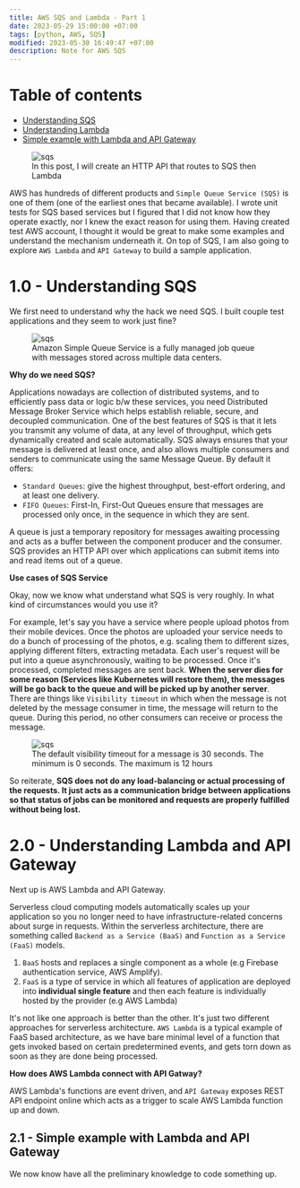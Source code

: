 ```yaml
---
title: AWS SQS and Lambda - Part 1
date: 2023-05-29 15:00:00 +07:00
tags: [python, AWS, SQS]
modified: 2023-05-30 16:49:47 +07:00
description: Note for AWS SQS
---
```


# Table of contents
- [Understanding SQS](#preface)
- [Understanding Lambda](#lambda)
- [Simple example with Lambda and API Gateway](#ex1)


<figure>
<img src="https://da-public-assets.s3.amazonaws.com/thumbnails/patterns/apigw-http-sqs-lambda-sls.png" alt="sqs">
<figcaption>In this post, I will create an HTTP API that routes to SQS then Lambda
</figcaption>
</figure>

AWS has hundreds of different products and `Simple Queue Service (SQS)` is one of them (one of the earliest ones that became available). I wrote unit tests for SQS based services but I figured that I did not know how they operate exactly, nor I knew the exact reason for using them. Having created test AWS account, I thought it would be great to make some examples and understand the mechanism underneath it. On top of SQS, I am also going to explore `AWS Lambda` and `API Gateway` to build a sample application.  

# 1.0 - Understanding SQS <a name="preface"></a>

We first need to understand why the hack we need SQS. I built couple test applications and they seem to work just fine?

<figure>
<img src="https://www.evoketechnologies.com/wp-content/uploads/2020/04/amazonsqs.png" alt="sqs">
<figcaption>Amazon Simple Queue Service is a fully managed job queue with messages stored across multiple data centers.</figcaption>
</figure>

<b>Why do we need SQS?</b>

Applications nowadays are collection of distributed systems, and to efficiently pass data or logic b/w these services, you need Distributed Message Broker Service which helps establish reliable, secure, and decoupled communication. One of the best features of SQS is that it lets you transmit any volume of data, at any level of throughput, which gets dynamically created and scale automatically. SQS always ensures that your message is delivered at least once, and also allows multiple consumers and senders to communicate using the same Message Queue. By default it offers:

- `Standard Queues`: give the highest throughput, best-effort ordering, and at least one delivery.
- `FIFO Queues`:  First-In, First-Out Queues ensure that messages are processed only once, in the sequence in which they are sent.

A queue is just a temporary repository for messages awaiting processing and acts as a buffer between the component producer and the consumer. SQS provides an HTTP API over which applications can submit items into and read items out of a queue.

<b>Use cases of SQS Service</b>

Okay, now we know what understand what SQS is very roughly. In what kind of circumstances would you use it?

For example, let's say you have a service where people upload photos from their mobile devices. Once the photos are uploaded your service needs to do a bunch of processing of the photos, e.g. scaling them to different sizes, applying different filters, extracting metadata. Each user's request will be put into a queue asynchronously, waiting to be processed. Once it's processed, completed messages are sent back. **When the server dies for some reason (Services like Kubernetes will restore them), the messages will be go back to the queue and will be picked up by another server**. There are things like `Visibility timeout` in which when the message is not deleted by the message consumer in time, the message will return to the queue. During this period, no other consumers can receive or process the message. 


<figure>
<img src="https://docs.aws.amazon.com/images/AWSSimpleQueueService/latest/SQSDeveloperGuide/images/sqs-visibility-timeout-diagram.png" alt="sqs">
<figcaption>The default visibility timeout for a message is 30 seconds. The minimum is 0 seconds. The maximum is 12 hours</figcaption>
</figure>

So reiterate, **SQS does not do any load-balancing or actual processing of the requests. It just acts as a communication bridge between applications so that status of jobs can be monitored and requests are properly fulfilled without being lost.** 

# 2.0 - Understanding Lambda and API Gateway<a name="lambda"></a>

Next up is AWS Lambda and API Gateway. 

Serverless cloud computing models automatically scales up your application so you no longer need to have infrastructure-related concerns about surge in requests. Within the serverless architecture, there are something called `Backend as a Service (BaaS)` and `Function as a Service (FaaS)` models.

1. `BaaS` hosts and replaces a single component as a whole (e.g Firebase authentication service, AWS Amplify). 
2. `FaaS` is a type of service in which all features of application are deployed into **individual single feature** and then each feature is individually hosted by the provider (e.g AWS Lambda)

It's not like one approach is better than the other. It's just two different approaches for serverless architecture. `AWS Lambda` is a typical example of FaaS based architecture, as we have bare minimal level of a function that gets invoked based on certain predetermined events, and gets torn down as soon as they are done being processed. 

**How does AWS Lambda connect with API Gatway?**

AWS Lambda's functions are event driven, and `API Gateway` exposes REST API endpoint online which acts as a trigger to scale AWS Lambda function up and down.  


## 2.1 - Simple example with Lambda and API Gateway <a name="ex1"></a>

We now know have all the preliminary knowledge to code something up. 
